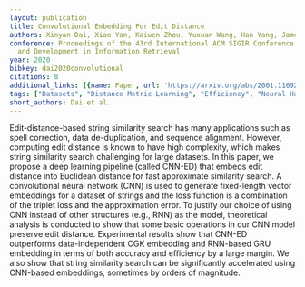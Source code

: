```yaml
---
layout: publication
title: Convolutional Embedding For Edit Distance
authors: Xinyan Dai, Xiao Yan, Kaiwen Zhou, Yuxuan Wang, Han Yang, James Cheng
conference: Proceedings of the 43rd International ACM SIGIR Conference on Research
  and Development in Information Retrieval
year: 2020
bibkey: dai2020convolutional
citations: 8
additional_links: [{name: Paper, url: 'https://arxiv.org/abs/2001.11692'}]
tags: ["Datasets", "Distance Metric Learning", "Efficiency", "Neural Hashing", "SIGIR", "Similarity Search"]
short_authors: Dai et al.
---
```

Edit-distance-based string similarity search has many applications such as
spell correction, data de-duplication, and sequence alignment. However,
computing edit distance is known to have high complexity, which makes string
similarity search challenging for large datasets. In this paper, we propose a
deep learning pipeline (called CNN-ED) that embeds edit distance into Euclidean
distance for fast approximate similarity search. A convolutional neural network
(CNN) is used to generate fixed-length vector embeddings for a dataset of
strings and the loss function is a combination of the triplet loss and the
approximation error. To justify our choice of using CNN instead of other
structures (e.g., RNN) as the model, theoretical analysis is conducted to show
that some basic operations in our CNN model preserve edit distance.
Experimental results show that CNN-ED outperforms data-independent CGK
embedding and RNN-based GRU embedding in terms of both accuracy and efficiency
by a large margin. We also show that string similarity search can be
significantly accelerated using CNN-based embeddings, sometimes by orders of
magnitude.